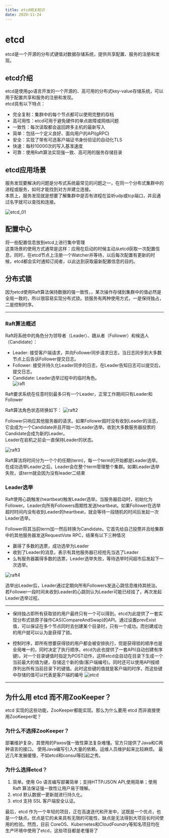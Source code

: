 ```yaml
---
title: etcd相关知识
date: 2020-11-24
---
```



# etcd  
etcd是一个开源的分布式键值对数据存储系统，提供共享配置、服务的注册和发现。  

## etcd介绍  
etcd是使用go语言开发的一个开源的、高可用的分布式key-value存储系统，可以用于配置共享和服务的注册和发现。  
etcd具有以下特点：  
+ 完全复制：集群中的每个节点都可以使用完整的存档
+ 高可用性：etcd可用于避免硬件的单点故障或网络问题  
+ 一致性：每次读取都会返回跨多主机的最新写入  
+ 简单：包括一个定义良好、面向用户的API(gRPC)
+ 安全：实现了带有可选客户端证书身份验证的自动化TLS
+ 快速：每秒10000次的写入基准速度  
+ 可靠：使用Raft算法实现强一致、高可用的服务存储目录  

## etcd应用场景  
服务发现要解决的问题是分布式系统最常见的问题之一，在同一个分布式集群中的进程或服务，如何才能找到对方并建立连接。  
本质上，服务发现就是想要了解集群中是否有进程在监听udp或tcp端口，并且通过名字就可以查找和连接。  

![etcd_01](etcd_01.png)

## 配置中心  
将一些配置信息放到etcd上进行集中管理  
这类场景的使用方式通常是这样：应用在启动的时候主动从etcd获取一次配置信息，同时，在etcd节点上注册一个Watcher并等待，以后每次配置有更新的时候，etcd都会实时通知订阅者，以此达到获取最新配置信息的目的。  


## 分布式锁  
因为etcd使用Raft算法保持数据的强一致性，，某次操作存储到集群中的值必然是全局一致的，所以很容易实现分布式锁。锁服务有两种使用方式，一是保持独占，二是控制时序。  


---

### Raft算法概述  
Raft将系统中的角色分为领导者（Leader）、跟从者（Follower）和候选人（Candidate）：  

+ Leader: 接受客户端请求，并向Follower同步请求日志，当日志同步到大多数节点上后告诉Follower提交日志。
+ Follower: 接受并持久化Leader同步的日志，在Leader告知日志可以提交后，提交日志。
+ Candidate: Leader选举过程中的临时角色。  
![raft](raft.png)

Raft要求系统在任意时刻最多只有一个Leader，正常工作期间只有Leader和Follower

Raft算法角色状态转换如下：
![raft2](raft2.jpg)

Follower只响应其他服务器的请求。如果Follower超时没有收到Leader的消息，它会成为一个Candidate并且开始一次Leader选举。收到大多数服务器投票的Candidate会成为新的Leader。  
Leader在宕机之前会一直保持Leader的状态。  

![raft3](raft3.png)  

Raft算法将时间分为一个个的任期(term)，每一个term的开始都是Leader选举。在成功选举Leader之后，Leader会在整个term管理整个集群。如果Leader选举失败，该term就会因为没有leader二结束


### Leader选举  
Raft使用心跳触发(heartbeat)触发Leader选举。当服务器启动时，初始化为Follower。Leader向所有Followers周期性发送heartbeat。如果Follower在选举超时时间内没有收到Leader的heartbeat，就会等待一段随机的时间后发起一次Leader选举。  

Follower将其当前term加一然后转换为Candidate。它首先给自己投票并且给集群中的其他服务器发送RequestVote RPC，结果有以下三种情况  

+ 赢得了多数的选票，成功选举为Leader
+ 收到了Leader的消息，表示有其他服务器已经抢先当选了Leader
+ 么有服务器赢得多数的选票，Leader选举失败，等待选举时间超市后发起下一次选举。 

![raft4](raft4.jpg)  

选举出Leader后，Leader通过定期向所有Followers发送心跳信息维持其统治。若Follower一段时间未收到Leader的心跳则认为Leader可能已经挂了，再次发起Leader选举过程。  


---

+ 保持独占即所有获取锁的用户最终只有一个可以得到。etcd为此提供了一套实现分布式锁原子操作CAS(CompareAndSwap)的API。通过设置prevExist值，可以保证在多个节点同时去创建某个目录时，只有一个成功。而创建成功的用户就可以认为是获得了锁。

+ 控制时序，即所有想要获得锁的用户都会被安排执行，但是获得锁的顺序也是全局唯一的，同时决定了执行顺序。etcd为此也提供了一套API(自动创建有序键)，对一个目录键值时指定为POST动作，这样etcd会自动在目录下生成一个当前最大的值为键，存储这个新的值(客户端编号)。同时还可以使用API按顺序列出所有当前目录下的键值。此时这些键的值就是客户端的时序，而这些键中存储的值可以代表是客户端的编号
![etcd](etcd3.png)  

---

## 为什么用 etcd 而不用ZooKeeper？
etcd 实现的这些功能，ZooKeeper都能实现。那么为什么要用 etcd 而非直接使用ZooKeeper呢？

### 为什么不选择ZooKeeper？
部署维护复杂，其使用的Paxos强一致性算法复杂难懂。官方只提供了Java和C两种语言的接口。
使用Java编写引入大量的依赖。运维人员维护起来比较麻烦。
最近几年发展缓慢，不如etcd和consul等后起之秀。  

### 为什么选择etcd？
1. 简单。使用 Go 语言编写部署简单；支持HTTP/JSON API,使用简单；使用 Raft 算法保证强一致性让用户易于理解。
2. etcd 默认数据一更新就进行持久化。
3. etcd 支持 SSL 客户端安全认证。  

最后，etcd 作为一个年轻的项目，正在高速迭代和开发中，这既是一个优点，也是一个缺点。优点是它的未来具有无限的可能性，缺点是无法得到大项目长时间使用的检验。然而，目前 CoreOS、Kubernetes和CloudFoundry等知名项目均在生产环境中使用了etcd，这些项目都是老懂哥了  


